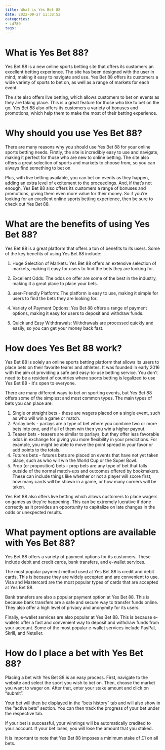 ```yaml
---
title: What is Yes Bet 88
date: 2022-09-27 11:38:52
categories:
- Ld789
tags:
---
```



#  What is Yes Bet 88?

Yes Bet 88 is a new online sports betting site that offers its customers an excellent betting experience. The site has been designed with the user in mind, making it easy to navigate and use. Yes Bet 88 offers its customers a wide variety of sports to bet on, as well as a range of markets for each event.

The site also offers live betting, which allows customers to bet on events as they are taking place. This is a great feature for those who like to bet on the go. Yes Bet 88 also offers its customers a variety of bonuses and promotions, which help them to make the most of their betting experience.

# Why should you use Yes Bet 88?

There are many reasons why you should use Yes Bet 88 for your online sports betting needs. Firstly, the site is incredibly easy to use and navigate, making it perfect for those who are new to online betting. The site also offers a great selection of sports and markets to choose from, so you can always find something to bet on.

Plus, with live betting available, you can bet on events as they happen, adding an extra level of excitement to the proceedings. And, if that’s not enough, Yes Bet 88 also offers its customers a range of bonuses and promotions, giving them even more value for their money. So if you’re looking for an excellent online sports betting experience, then be sure to check out Yes Bet 88.

#  What are the benefits of using Yes Bet 88?

Yes Bet 88 is a great platform that offers a ton of benefits to its users. Some of the key benefits of using Yes Bet 88 include:

1. Huge Selection of Markets: Yes Bet 88 offers an extensive selection of markets, making it easy for users to find the bets they are looking for.

2. Excellent Odds: The odds on offer are some of the best in the industry, making it a great place to place your bets.

3. user-Friendly Platform: The platform is easy to use, making it simple for users to find the bets they are looking for.

4. Variety of Payment Options: Yes Bet 88 offers a range of payment options, making it easy for users to deposit and withdraw funds.

5. Quick and Easy Withdrawals: Withdrawals are processed quickly and easily, so you can get your money back fast.

#  How does Yes Bet 88 work?

Yes Bet 88 is solely an online sports betting platform that allows its users to place bets on their favorite teams and athletes. It was founded in early 2016 with the aim of providing a safe and easy-to-use betting service. You don't need to be a resident of countries where sports betting is legalized to use Yes Bet 88 - it's open to everyone.

There are many different ways to bet on sporting events, but Yes Bet 88 offers some of the simplest and most common types. The main types of bets you can place are:
1) Single or straight bets - these are wagers placed on a single event, such as who will win a game or match. 
2) Parlay bets - parlays are a type of bet where you combine two or more bets into one, and if all of them win then you win a higher payout. 
3) Teaser bets - teasers are similar to parlays, but they offer less favorable odds in exchange for giving you more flexibility in your predictions. For example, you might be able to move the point spread in your favor or add points to the totals. 
4) Futures bets - futures bets are placed on events that have not yet taken place, such as who will win the World Cup or the Super Bowl. 
5) Prop (or proposition) bets - prop bets are any type of bet that falls outside of the normal match-ups and outcomes offered by bookmakers. These can include things like whether or not a player will score first, how many cards will be shown in a game, or how many corners will be taken. 

Yes Bet 88 also offers live betting which allows customers to place wagers on games as they're happening. This can be extremely lucrative if done correctly as it provides an opportunity to capitalize on late changes in the odds or unexpected results.

#  What payment options are available with Yes Bet 88?

Yes Bet 88 offers a variety of payment options for its customers. These include debit and credit cards, bank transfers, and e-wallet services.

The most popular payment method used at Yes Bet 88 is credit and debit cards. This is because they are widely accepted and are convenient to use. Visa and Mastercard are the most popular types of cards that are accepted at Yes Bet 88.

Bank transfers are also a popular payment option at Yes Bet 88. This is because bank transfers are a safe and secure way to transfer funds online. They also offer a high level of privacy and anonymity for its users.

Finally, e-wallet services are also popular at Yes Bet 88. This is because e-wallets offer a fast and convenient way to deposit and withdraw funds from your account. Some of the most popular e-wallet services include PayPal, Skrill, and Neteller.

#  How do I place a bet with Yes Bet 88?

Placing a bet with Yes Bet 88 is an easy process. First, navigate to the website and select the sport you wish to bet on. Then, choose the market you want to wager on. After that, enter your stake amount and click on “submit”.

Your bet will then be displayed in the “bets history” tab and will also show in the “active bets” section. You can then track the progress of your bet under the respective tab.

If your bet is successful, your winnings will be automatically credited to your account. If your bet loses, you will lose the amount that you staked.

It is important to note that Yes Bet 88 imposes a minimum stake of £1 on all bets.